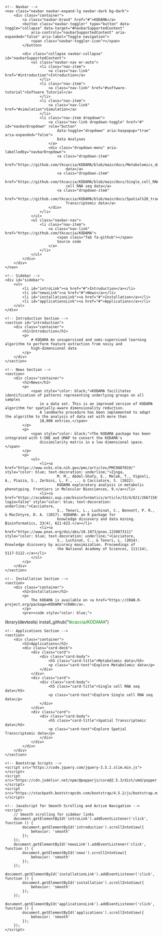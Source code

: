 <!DOCTYPE html>
<html lang="en">

<head>
    <meta charset="UTF-8">
    <meta name="viewport" content="width=device-width, initial-scale=1.0">
    <title>KODAMA</title>
    <link rel="stylesheet" href="https://stackpath.bootstrapcdn.com/bootstrap/4.5.2/css/bootstrap.min.css">
    <link rel="stylesheet" href="https://cdnjs.cloudflare.com/ajax/libs/font-awesome/5.15.4/css/all.min.css">
    <style>
        /* Navbar Styles */
        .navbar {
            position: fixed;
            top: 0;
            left: 0;
            right: 0;
            z-index: 1000;
            background-color: #333;
            border-radius: 0; /* Rounded rectangle */
        }
        .navbar-nav .nav-link {
            color: white;
            transition: color 0.3s, background-color 0.3s; /* Transition for glowing effect */
        }
        .navbar-nav .nav-link:hover {
            color: #FFA500; /* Modern orangish color */
            background-color: rgba(255, 165, 0, 0.1); /* Orange background */
        }
        .navbar-brand {
            color: white;
            font-size: 24px;
        }
        /* Body padding to compensate for fixed navbar */
        body {
            padding-top: 56px; /* Height of the navbar */
            margin-left: 200px; /* Adjusted to accommodate the sidebar */
        }
        /* Sidebar Styles */
        #sidebar {
            position: fixed;
            top: 20px;
            left: 0;
            z-index: 1000;
            background-color: #f8f9fa;
            width: 300px;
            height: 100vh;
            padding-top: 56px; /* Height of the navbar */
            overflow-y: auto;
            transition: all 0.3s;
            border-right: 2px solid #333;
            box-shadow: 0px 0px 20px rgba(0, 0, 0, 0.2);
        }
        #sidebar ul {
            list-style-type: none;
            padding: 0;
        }
        #sidebar ul li {
            padding: 10px;
            color: #333;
            cursor: pointer;
            transition: background-color 0.3s;
        }
        #sidebar ul li:hover {
            background-color: #e9ecef;
        }
        #content {
            margin-left: 300px; /* Adjusted to accommodate the sidebar */
            padding: 20px;
        }
    </style>
</head>

<body>

    <!-- Navbar -->
    <nav class="navbar navbar-expand-lg navbar-dark bg-dark">
        <div class="container">
            <a class="navbar-brand" href="#">KODAMA</a>
            <button class="navbar-toggler" type="button" data-toggle="collapse" data-target="#navbarSupportedContent"
                aria-controls="navbarSupportedContent" aria-expanded="false" aria-label="Toggle navigation">
                <span class="navbar-toggler-icon"></span>
            </button>

            <div class="collapse navbar-collapse" id="navbarSupportedContent">
                <ul class="navbar-nav mr-auto">
                    <li class="nav-item">
                        <a class="nav-link" href="#introduction">Introduction</a>
                    </li>
                    <li class="nav-item">
                        <a class="nav-link" href="#software-tutorial">Software Tutorial</a>
                    </li>
                    <li class="nav-item">
                        <a class="nav-link" href="#simulation">Simulation</a>
                    </li>
                    <li class="nav-item dropdown">
                        <a class="nav-link dropdown-toggle" href="#" id="navbarDropdown" role="button"
                            data-toggle="dropdown" aria-haspopup="true" aria-expanded="false">
                            Data Analyses
                        </a>
                        <div class="dropdown-menu" aria-labelledby="navbarDropdown">
                            <a class="dropdown-item"
                                href="https://github.com/tkcaccia/KODAMA/blob/main/docs/Metabolomics_data.md">Metabolomic
                                data</a>
                            <a class="dropdown-item"
                                href="https://github.com/tkcaccia/KODAMA/blob/main/docs/Single_cell_RNA_seq.md">Single
                                cell RNA seq data</a>
                            <a class="dropdown-item"
                                href="https://github.com/tkcaccia/KODAMA/blob/main/docs/Spatial%20_transcriptomic.md">Spatial
                                Transcriptomic data</a>
                        </div>
                    </li>
                </ul>
                <ul class="navbar-nav">
                    <li class="nav-item">
                        <a class="nav-link" href="https://github.com/tkcaccia/KODAMA">
                            <span class="fab fa-github"></span>
                            Source code
                        </a>
                    </li>
                </ul>
            </div>
        </div>
    </nav>

    <!-- Sidebar -->
    <div id="sidebar">
        <ul>
            <li id="introLink"><a href="#">Introduction</a></li>
            <li id="newsLink"><a href="#">News</a></li>
            <li id="installationLink"><a href="#">Installation</a></li>
            <li id="applicationsLink"><a href="#">Applications</a></li>
        </ul>
    </div>

    <!-- Introduction Section -->
    <section id="introduction">
        <div class="container">
            <h1>Introduction</h1>
            <p>
                # KODAMA An unsupervised and semi-supervised learning algorithm to perform feature extraction from noisy and
                high-dimensional data
            </p>
        </div>
    </section>

    <!-- News Section -->
    <section>
        <div class="container">
            <h2>News</h2>
            <p>
                <span style="color: black;">KODAMA facilitates identification of patterns representing underlying groups on all samples
                    in a data set. This is an improved version of KODAMA algorithm for spatially-aware dimensionality reduction.
                    A landmarks procedure has been implemented to adapt the algorithm to the analysis of data set with more than
                    10,000 entries.</span>
            </p>
            <p>
                <span style="color: black;">The KODAMA package has been integrated with t-SNE and UMAP to convert the KODAMA's
                    dissimilarity matrix in a low dimensional space.</span>
            </p>
            <p>
                <ul>
                    <li><a href="https://www.ncbi.nlm.nih.gov/pmc/articles/PMC9887019/" style="color: blue; text-decoration: underline;">Zinga,
                            M. M., Abdel-Shafy, E., Melak, T., Vignoli, A., Piazza, S., Zerbini, L. F., ... & Cacciatore, S. (2022).
                            KODAMA exploratory analysis in metabolic phenotyping. Frontiers in Molecular Biosciences, 9.</a></li>
                    <li><a href="https://academic.oup.com/bioinformatics/article/33/4/621/2667156?login=false" style="color: blue; text-decoration: underline;">Cacciatore,
                            S., Tenori, L., Luchinat, C., Bennett, P. R., & MacIntyre, D. A. (2017). KODAMA: an R package for
                            knowledge discovery and data mining. Bioinformatics, 33(4), 621-623.</a></li>
                    <li><a href="https://www.pnas.org/doi/abs/10.1073/pnas.1220873111" style="color: blue; text-decoration: underline;">Cacciatore,
                            S., Luchinat, C., & Tenori, L. (2014). Knowledge discovery by accuracy maximization. Proceedings of
                            the National Academy of Sciences, 111(14), 5117-5122.</a></li>
                </ul>
            </p>
        </div>
    </section>

    <!-- Installation Section -->
    <section>
        <div class="container">
            <h2>Installation</h2>
            <p>
                The KODAMA is available on <a href="https://CRAN.R-project.org/package=KODAMA">CRAN</a>.
            </p>
            <pre><code style="color: blue;">
library(<span style="color: black;">devtools</span>)
install_github("<span style="color: green;">tkcaccia/KODAMA</span>")
        </code></pre>
        </div>
    </section>

    <!-- Applications Section -->
    <section>
        <div class="container">
            <h2>Applications</h2>
            <div class="card-deck">
                <div class="card">
                    <div class="card-body">
                        <h5 class="card-title">Metabolomic data</h5>
                        <p class="card-text">Explore Metabolomic data</p>
                    </div>
                </div>
                <div class="card">
                    <div class="card-body">
                        <h5 class="card-title">Single cell RNA seq data</h5>
                        <p class="card-text">Explore Single cell RNA seq data</p>
                    </div>
                </div>
                <div class="card">
                    <div class="card-body">
                        <h5 class="card-title">Spatial Transcriptomic data</h5>
                        <p class="card-text">Explore Spatial Transcriptomic data</p>
                    </div>
                </div>
            </div>
        </div>
    </section>

    <!-- Bootstrap Scripts -->
    <script src="https://code.jquery.com/jquery-3.5.1.slim.min.js"></script>
    <script src="https://cdn.jsdelivr.net/npm/@popperjs/core@2.5.3/dist/umd/popper.min.js"></script>
    <script src="https://stackpath.bootstrapcdn.com/bootstrap/4.5.2/js/bootstrap.min.js"></script>

    <!-- JavaScript for Smooth Scrolling and Active Navigation -->
    <script>
        // Smooth scrolling for sidebar links
        document.getElementById('introLink').addEventListener('click', function () {
            document.getElementById('introduction').scrollIntoView({
                behavior: 'smooth'
            });
        });
        document.getElementById('newsLink').addEventListener('click', function () {
            document.getElementById('news').scrollIntoView({
                behavior: 'smooth'
            });
        });
        document.getElementById('installationLink').addEventListener('click', function () {
            document.getElementById('installation').scrollIntoView({
                behavior: 'smooth'
            });
        });
        document.getElementById('applicationsLink').addEventListener('click', function () {
            document.getElementById('applications').scrollIntoView({
                behavior: 'smooth'
            });
        });
    </script>

</body>

</html>

